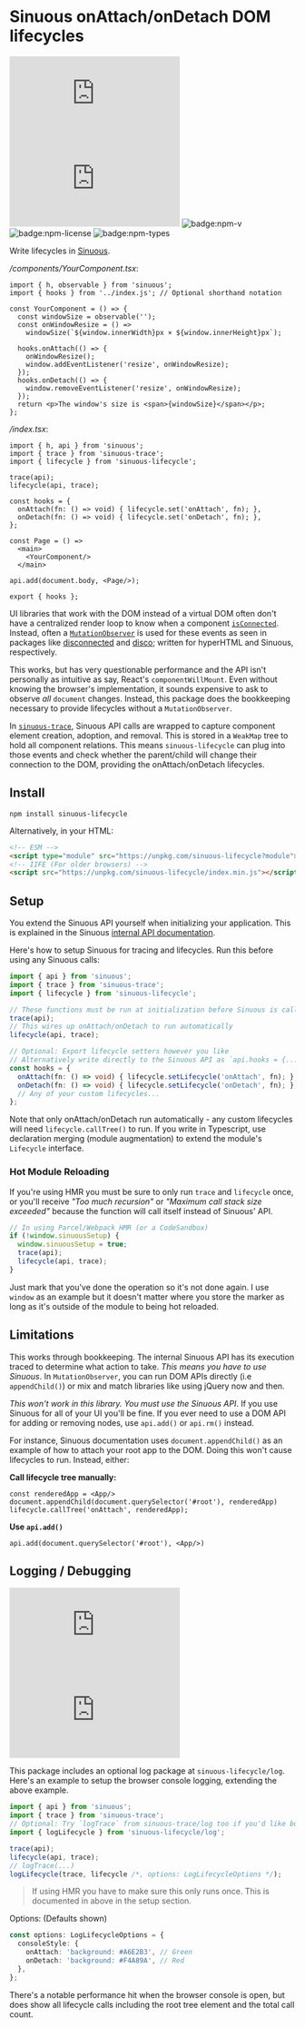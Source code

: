 # Sinuous onAttach/onDetach DOM lifecycles

![badge:min+gzip](https://img.badgesize.io/https://unpkg.com/sinuous-lifecycle/index.js?compression=gzip&label=min%2Bgzip&style=flat-square)
![badge:min](https://img.badgesize.io/https://unpkg.com/sinuous-lifecycle/index.js?label=min&style=flat-square)
![badge:npm-v](https://flat.badgen.net/npm/v/sinuous-lifecycle)
![badge:npm-license](https://flat.badgen.net/npm/license/sinuous-lifecycle)
![badge:npm-types](https://flat.badgen.net/npm/types/sinuous-lifecycle)

Write lifecycles in [Sinuous][1].

_/components/YourComponent.tsx_:

```tsx
import { h, observable } from 'sinuous';
import { hooks } from '../index.js'; // Optional shorthand notation

const YourComponent = () => {
  const windowSize = observable('');
  const onWindowResize = () =>
    windowSize(`${window.innerWidth}px × ${window.innerHeight}px`);

  hooks.onAttach(() => {
    onWindowResize();
    window.addEventListener('resize', onWindowResize);
  });
  hooks.onDetach(() => {
    window.removeEventListener('resize', onWindowResize);
  });
  return <p>The window's size is <span>{windowSize}</span></p>;
};
```

_/index.tsx_:

```tsx
import { h, api } from 'sinuous';
import { trace } from 'sinuous-trace';
import { lifecycle } from 'sinuous-lifecycle';

trace(api);
lifecycle(api, trace);

const hooks = {
  onAttach(fn: () => void) { lifecycle.set('onAttach', fn); },
  onDetach(fn: () => void) { lifecycle.set('onDetach', fn); },
};

const Page = () =>
  <main>
    <YourComponent/>
  </main>

api.add(document.body, <Page/>);

export { hooks };
```

UI libraries that work with the DOM instead of a virtual DOM often don't have a
centralized render loop to know when a component [`isConnected`][2]. Instead,
often a [`MutationObserver`][3] is used for these events as seen in packages
like [disconnected][4] and [disco][5]; written for hyperHTML and Sinuous,
respectively.

This works, but has very questionable performance and the API isn't personally
as intuitive as say, React's `componentWillMount`. Even without knowing the
browser's implementation, it sounds expensive to ask to observe _all_ `document`
changes. Instead, this package does the bookkeeping necessary to provide
lifecycles without a `MutationObserver`.

In [`sinuous-trace`][6], Sinuous API calls are wrapped to capture component
element creation, adoption, and removal. This is stored in a `WeakMap` tree to
hold all component relations. This means `sinuous-lifecycle` can plug into those
events and check whether the parent/child will change their connection to the
DOM, providing the onAttach/onDetach lifecycles.

## Install

```
npm install sinuous-lifecycle
```

Alternatively, in your HTML:

```html
<!-- ESM -->
<script type="module" src="https://unpkg.com/sinuous-lifecycle?module"></script>
<!-- IIFE (For older browsers) -->
<script src="https://unpkg.com/sinuous-lifecycle/index.min.js"></script>
```

## Setup

You extend the Sinuous API yourself when initializing your application. This is
explained in the Sinuous [internal API documentation][7].

Here's how to setup Sinuous for tracing and lifecycles. Run this before using
any Sinuous calls:

```ts
import { api } from 'sinuous';
import { trace } from 'sinuous-trace';
import { lifecycle } from 'sinuous-lifecycle';

// These functions must be run at initialization before Sinuous is called
trace(api);
// This wires up onAttach/onDetach to run automatically
lifecycle(api, trace);

// Optional: Export lifecycle setters however you like
// Alternatively write directly to the Sinuous API as `api.hooks = {...}`
const hooks = {
  onAttach(fn: () => void) { lifecycle.setLifecycle('onAttach', fn); },
  onDetach(fn: () => void) { lifecycle.setLifecycle('onDetach', fn); },
  // Any of your custom lifecycles...
};
```

Note that only onAttach/onDetach run automatically - any custom lifecycles will
need `lifecycle.callTree()` to run. If you write in Typescript, use declaration
merging (module augmentation) to extend the module's `Lifecycle` interface.

### Hot Module Reloading

If you're using HMR you must be sure to only run `trace` and `lifecycle` once,
or you'll receive _"Too much recursion"_ or _"Maximum call stack size exceeded"_
because the function will call itself instead of Sinuous' API.

```ts
// In using Parcel/Webpack HMR (or a CodeSandbox)
if (!window.sinuousSetup) {
  window.sinuousSetup = true;
  trace(api);
  lifecycle(api, trace);
}
```

Just mark that you've done the operation so it's not done again. I use `window`
as an example but it doesn't matter where you store the marker as long as it's
outside of the module to being hot reloaded.

## Limitations

This works through bookkeeping. The internal Sinuous API has its execution
traced to determine what action to take. _This means you have to use Sinuous_.
In `MutationObserver`, you can  run DOM APIs directly (i.e `appendChild()`) or
mix and match libraries like using jQuery now and then.

_This won't work in this library. You must use the Sinuous API_. If you use
Sinuous for all of your UI you'll be fine. If you ever need to use a DOM API for
adding or removing nodes, use `api.add()` or `api.rm()` instead.

For instance, Sinuous documentation uses `document.appendChild()` as an example
of how to attach your root app to the DOM. Doing this won't cause lifecycles to
run. Instead, either:

**Call lifecycle tree manually:**

```tsx
const renderedApp = <App/>
document.appendChild(document.querySelector('#root'), renderedApp)
lifecycle.callTree('onAttach', renderedApp);
```

**Use `api.add()`**

```tsx
api.add(document.querySelector('#root'), <App/>)
```

## Logging / Debugging

![badge:min+gzip](https://img.badgesize.io/https://unpkg.com/sinuous-lifecycle/log/index.js?compression=gzip&label=min%2Bgzip&style=flat-square)
![badge:min](https://img.badgesize.io/https://unpkg.com/sinuous-lifecycle/log/index.js?label=min&style=flat-square)

This package includes an optional log package at `sinuous-lifecycle/log`. Here's
an example to setup the browser console logging, extending the above example.

```ts
import { api } from 'sinuous';
import { trace } from 'sinuous-trace';
// Optional: Try `logTrace` from sinuous-trace/log too if you'd like both
import { logLifecycle } from 'sinuous-lifecycle/log';

trace(api);
lifecycle(api, trace);
// logTrace(...)
logLifecycle(trace, lifecycle /*, options: LogLifecycleOptions */);
```

> If using HMR you have to make sure this only runs once. This is documented in
> above in the setup section.

Options: (Defaults shown)

```ts
const options: LogLifecycleOptions = {
  consoleStyle: {
    onAttach: 'background: #A6E2B3', // Green
    onDetach: 'background: #F4A89A', // Red
  },
};
```

There's a notable performance hit when the browser console is open, but does
show all lifecycle calls including the root tree element and the total call
count.

[1]: https://sinuous.dev
[2]: https://developer.mozilla.org/en-US/docs/Web/API/Node/isConnected
[3]: https://developer.mozilla.org/en-US/docs/Web/API/MutationObserver
[4]: https://github.com/WebReflection/disconnected
[5]: https://github.com/luwes/disco
[6]: https://gitlab.com/nthm/sinuous-packages/-/tree/work/sinuous-trace
[7]: https://github.com/luwes/sinuous#internal-api
